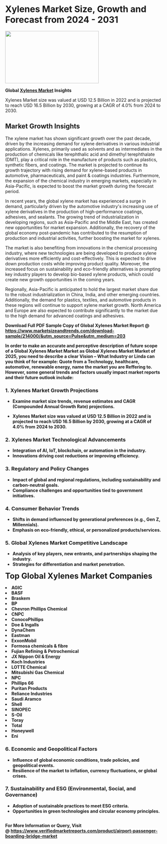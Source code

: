 <H1>Xylenes Market Size, Growth and Forecast from 2024 - 2031</H1><img class="aligncenter size-medium wp-image-584254" src="https://thirdeyenews.in/wp-content/uploads/2024/09/Global-Market-Research-300x168.jpeg" alt="" width="300" height="168" /><p><strong>Global&nbsp;<a href="https://www.marketsizeandtrends.com/download-sample/214000/&amp;utm_source=Pulse&amp;utm_medium=203">Xylenes Market</a> Insights</strong></p><p>Xylenes Market size was valued at USD 12.5 Billion in 2022 and is projected to reach USD 16.5 Billion by 2030, growing at a CAGR of 4.0% from 2024 to 2030.</p><p><h2>Market Growth Insights</h2> <p>The xylene market has shown significant growth over the past decade, driven by the increasing demand for xylene derivatives in various industrial applications. Xylenes, primarily used as solvents and as intermediates in the production of chemicals like terephthalic acid and dimethyl terephthalate (DMT), play a critical role in the manufacture of products such as plastics, synthetic fibers, and coatings. The market is projected to continue its growth trajectory with rising demand for xylene-based products in automotive, pharmaceuticals, and paint & coatings industries. Furthermore, the expansion of the chemical industry in emerging markets, especially in Asia-Pacific, is expected to boost the market growth during the forecast period.</p> <p><strong></strong></p> <p>In recent years, the global xylene market has experienced a surge in demand, particularly driven by the automotive industry's increasing use of xylene derivatives in the production of high-performance coatings, adhesives, and sealants. The growing trend of industrialization in developing regions, such as Asia-Pacific and the Middle East, has created new opportunities for market expansion. Additionally, the recovery of the global economy post-pandemic has contributed to the resumption of production and industrial activities, further boosting the market for xylenes.</p> <p>The market is also benefiting from innovations in the chemical processing industry, where new technologies are being developed to produce xylene derivatives more efficiently and cost-effectively. This is expected to drive down production costs while improving product quality. Moreover, the increased focus on sustainability and eco-friendly alternatives is prompting key industry players to develop bio-based xylene products, which could create new growth opportunities in the coming years.</p> <p>Regionally, Asia-Pacific is anticipated to hold the largest market share due to the robust industrialization in China, India, and other emerging countries. Additionally, the demand for plastics, textiles, and automotive products in these regions will continue to support xylene market growth. North America and Europe are also expected to contribute significantly to the market due to the high demand for advanced coatings and adhesives.</p> <p><strong></p><p><span class=""><strong>Download Full PDF Sample Copy of Global Xylenes Market Report</strong> @ <a href="https://www.marketsizeandtrends.com/download-sample/214000/&amp;utm_source=Pulse&amp;utm_medium=203" target="_blank">https://www.marketsizeandtrends.com/download-sample/214000/&amp;utm_source=Pulse&amp;utm_medium=203</a></span></p><p>In order to make an accurate and perceptive description of future scope of a Global&nbsp;Xylenes Market Market as Global&nbsp;Xylenes Market Market of 2025, you need to describe a clear Vision &ndash; What Industry or Linda can you think of for example: Quote from a Technology, healthcare, automotive, renewable energy, name the market you are Reffering to. However, some general trends and factors usually impact market reports and their future outlook include:</p><h3>1.&nbsp;<strong>Xylenes Market Growth Projections</strong></h3><ul><li>Examine market size trends, revenue estimates and CAGR (Compounded Annual Growth Rate) projections.</li><li><p>Xylenes Market size was valued at USD 12.5 Billion in 2022 and is projected to reach USD 16.5 Billion by 2030, growing at a CAGR of 4.0% from 2024 to 2030.</p></li></ul><h3>2.&nbsp;<strong>Xylenes Market Technological Advancements</strong></h3><ul><li>Integration of AI, IoT, blockchain, or automation in the industry.</li><li>Innovations driving cost reductions or improving efficiency.</li></ul><h3>3.&nbsp;<strong>Regulatory and Policy Changes</strong></h3><ul><li>Impact of global and regional regulations, including sustainability and carbon-neutral goals.</li><li>Compliance challenges and opportunities tied to government initiatives.</li></ul><h3>4.&nbsp;<strong>Consumer Behavior Trends</strong></h3><ul><li>Shifts in demand influenced by generational preferences (e.g., Gen Z, Millennials).</li><li>Emphasis on eco-friendly, ethical, or personalized products/services.</li></ul><h3>5.&nbsp;<strong>Global Xylenes Market Competitive Landscape</strong></h3><ul><li>Analysis of key players, new entrants, and partnerships shaping the industry.</li><li>Strategies for differentiation and market penetration.</li></ul><p data-pm-slice="1 1 []"><span style="color: inherit; font-family: inherit; font-size: 25px;">Top Global Xylenes Market Companies</span></p><div class="" data-test-id=""><p><li>AGIC</li><li> BASF</li><li> Braskem</li><li> BP</li><li> Chevron Phillips Chemical</li><li> CNPC</li><li> ConocoPhillips</li><li> Doe & Ingalls</li><li> DynaChem</li><li> Eastman</li><li> ExxonMobil</li><li> Formosa chemicals & fibre</li><li> Fujian Refining & Petrochemical</li><li> JX Nippon Oil & Energy</li><li> Koch Industries</li><li> LOTTE Chemical</li><li> Mitsubishi Gas Chemical</li><li> NPC</li><li> Phillips 66</li><li> Puritan Products</li><li> Reliance Industries</li><li> Saudi Aramco</li><li> Shell</li><li> SINOPEC</li><li> S-Oil</li><li> Toray</li><li> Total</li><li> Honeywell</li><li> Eni</li></p></div><h3>6.&nbsp;<strong>Economic and Geopolitical Factors</strong></h3><ul><li>Influence of global economic conditions, trade policies, and geopolitical events.</li><li>Resilience of the market to inflation, currency fluctuations, or global crises.</li></ul><h3>7.&nbsp;<strong>Sustainability and ESG (Environmental, Social, and Governance)</strong></h3><ul><li>Adoption of sustainable practices to meet ESG criteria.</li><li>Opportunities in green technologies and circular economy principles.</li></ul><h2><strong style="font-size: 14px;">For More Information or Query, Visit @&nbsp;</strong><a style="background-color: #ffffff; font-size: 14px;" href="https://www.marketsizeandtrends.com/report/xylenes-market/" target="_blank">https://www.verifiedmarketreports.com/product/airport-passenger-boarding-bridge-market</a></h2>
